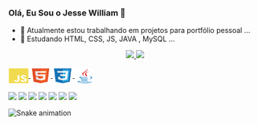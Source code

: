 ### Olá, Eu Sou o Jesse William 👋

- 🔭 Atualmente estou trabalhando em projetos para portfólio pessoal  ...
- 🌱 Estudando HTML, CSS, JS, JAVA , MySQL ...

<div align="center">
  <a href="https://github.com/jessewilliam1">
  <img height="180em" src="https://github-readme-stats.vercel.app/api?username=jessewilliam1&show_icons=true&theme=white&include_all_commits=true&count_private=true"/>
  <img height="180em" src="https://github-readme-stats.vercel.app/api/top-langs/?username=jessewilliam1&layout=compact&langs_count=7&theme=white"/>

 </div>
  
  <div style="display: inline_block"><br>
  <img align="center" alt="jesse-Js" height="30" width="40" src="https://raw.githubusercontent.com/devicons/devicon/master/icons/javascript/javascript-plain.svg">
  <img align="center" alt="jesse-HTML" height="30" width="40" src="https://raw.githubusercontent.com/devicons/devicon/master/icons/html5/html5-original.svg">
  <img align="center" alt="jesse-CSS" height="30" width="40" src="https://raw.githubusercontent.com/devicons/devicon/master/icons/css3/css3-original.svg">
  <img align="center" alt="jesse-Java" height="30" width="40" src="https://raw.githubusercontent.com/devicons/devicon/master/icons/java/java-original.svg">
    
    
</div>

  <br>
  
  <div>
     <a href="https://www.youtube.com/channel/UCw1eZilaGT4HrcDcKBEYg1Q" target="_blank"><img src="https://img.shields.io/badge/YouTube-FF0000?style=for-the-badge&logo=youtube&logoColor=white" target="_blank"></a>
  <a href="https://www.instagram.com/therealjessewilliam/" target="_blank"><img src="https://img.shields.io/badge/-Instagram-%23E4405F?style=for-the-badge&logo=instagram&logoColor=white" target="_blank"></a>
  <a href="https://www.linkedin.com/in/jesse-william/" target="_blank"><img src="https://img.shields.io/badge/-LinkedIn-%230077B5?style=for-the-badge&logo=linkedin&logoColor=white" target="_blank"></a>
    <a href="https://www.facebook.com/jesslync1" target="_blank"><img src="https://img.shields.io/badge/Facebook-1877F2?style=for-the-badge&logo=facebook&logoColor=white" target="_blank"></a>
      <a href="gmail.com" target="_blank"><img src="https://img.shields.io/badge/Gmail-D14836?style=for-the-badge&logo=gmail&logoColor=white" target="_blank"></a>
     <a href="outlook.com" target="_blank"><img src="https://img.shields.io/badge/Microsoft_Outlook-0078D4?style=for-the-badge&logo=microsoft-outlook&logoColor=white" target="_blank"></a>
     <a href="discord.com" target="_blank"><img src="https://img.shields.io/badge/Discord-7289DA?style=for-the-badge&logo=discord&logoColor=white" target="_blank"></a>
   </div>
  
  ![Snake animation](https://github.com/jessewilliam1/jessewilliam1/blob/output/github-contribution-grid-snake.svg)
 
